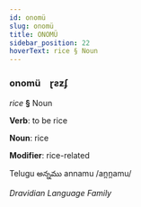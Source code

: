 ```yaml
---
id: onomü
slug: onomü
title: ONOMÜ
sidebar_position: 22
hoverText: rice § Noun
---
```


### onomü&emsp;<span kind="abugida">ɽƨƶʄ</span>

*rice* **§** Noun

**Verb**: to be rice

**Noun**: rice

**Modifier**: rice-related

Telugu అన్నము annamu /an̪n̪amu/

*Dravidian Language Family*